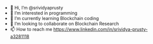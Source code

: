 - 👋 Hi, I’m @srividyaprusty
- 👀 I’m interested in programming
- 🌱 I’m currently learning Blockchain coding 
- 💞️ I’m looking to collaborate on Blockchain Research
- 📫 How to reach me https://www.linkedin.com/in/srividya-prusty-a3281118

<!---
srividyaprusty/srividyaprusty is a ✨ special ✨ repository because its `README.md` (this file) appears on your GitHub profile.
You can click the Preview link to take a look at your changes.
--->
